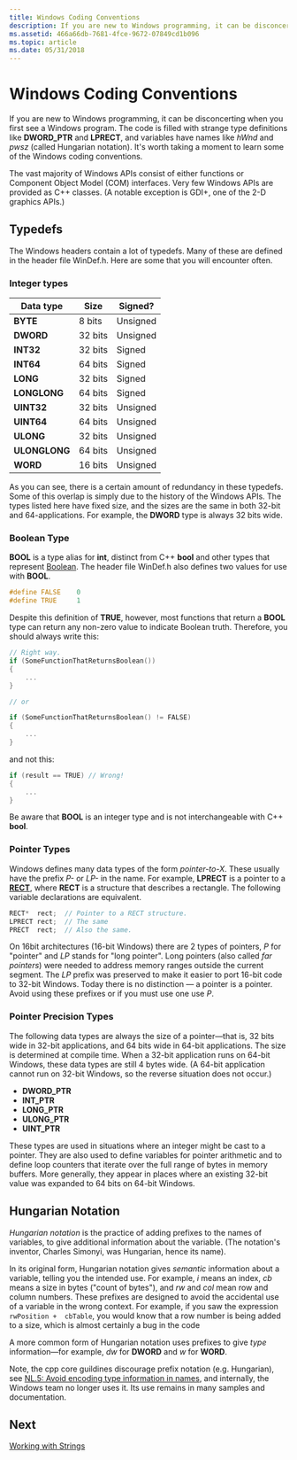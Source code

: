 ```yaml
---
title: Windows Coding Conventions
description: If you are new to Windows programming, it can be disconcerting when you first see a Windows program.
ms.assetid: 466a66db-7681-4fce-9672-07849cd1b096
ms.topic: article
ms.date: 05/31/2018
---
```


# Windows Coding Conventions

If you are new to Windows programming, it can be disconcerting when you first see a Windows program. The code is filled with strange type definitions like **DWORD\_PTR** and **LPRECT**, and variables have names like *hWnd* and *pwsz* (called Hungarian notation). It's worth taking a moment to learn some of the Windows coding conventions.

The vast majority of Windows APIs consist of either functions or Component Object Model (COM) interfaces. Very few Windows APIs are provided as C++ classes. (A notable exception is GDI+, one of the 2-D graphics APIs.)

## Typedefs

The Windows headers contain a lot of typedefs. Many of these are defined in the header file WinDef.h. Here are some that you will encounter often.

### Integer types

| Data type     | Size    | Signed?  |
|---------------|---------|----------|
| **BYTE**      | 8 bits  | Unsigned |
| **DWORD**     | 32 bits | Unsigned |
| **INT32**     | 32 bits | Signed   |
| **INT64**     | 64 bits | Signed   |
| **LONG**      | 32 bits | Signed   |
| **LONGLONG**  | 64 bits | Signed   |
| **UINT32**    | 32 bits | Unsigned |
| **UINT64**    | 64 bits | Unsigned |
| **ULONG**     | 32 bits | Unsigned |
| **ULONGLONG** | 64 bits | Unsigned |
| **WORD**      | 16 bits | Unsigned |

As you can see, there is a certain amount of redundancy in these typedefs. Some of this overlap is simply due to the history of the Windows APIs. The types listed here have fixed size, and the sizes are the same in both 32-bit and 64-applications. For example, the **DWORD** type is always 32 bits wide.

### Boolean Type

**BOOL** is a type alias for **int**, distinct from C++ **bool** and other types that represent [Boolean](https://en.wikipedia.org/wiki/Boolean_algebra). The header file WinDef.h also defines two values for use with **BOOL**.

```C++
#define FALSE    0 
#define TRUE     1
```

Despite this definition of **TRUE**, however, most functions that return a **BOOL** type can return any non-zero value to indicate Boolean truth. Therefore, you should always write this:

```C++
// Right way.
if (SomeFunctionThatReturnsBoolean()) 
{ 
    ...
}

// or

if (SomeFunctionThatReturnsBoolean() != FALSE)
{ 
    ...
}

```

and not this:

```C++
if (result == TRUE) // Wrong!
{
    ... 
}
```

Be aware that **BOOL** is an integer type and is not interchangeable with C++ **bool**.

### Pointer Types

Windows defines many data types of the form *pointer-to-X*. These usually have the prefix *P-* or *LP-* in the name. For example, **LPRECT** is a pointer to a [**RECT**](/previous-versions//dd162897(v=vs.85)), where **RECT** is a structure that describes a rectangle. The following variable declarations are equivalent.

```C++
RECT*  rect;  // Pointer to a RECT structure.
LPRECT rect;  // The same
PRECT  rect;  // Also the same.
```

On 16bit architectures (16-bit Windows) there are 2 types of pointers, *P* for "pointer" and *LP* stands for "long pointer". Long pointers (also called *far pointers*) were needed to address memory ranges outside the current segment. The *LP* prefix was preserved to make it easier to port 16-bit code to 32-bit Windows. Today there is no distinction — a pointer is a pointer. Avoid using these prefixes or if you must use one use *P*.

### Pointer Precision Types

The following data types are always the size of a pointer—that is, 32 bits wide in 32-bit applications, and 64 bits wide in 64-bit applications. The size is determined at compile time. When a 32-bit application runs on 64-bit Windows, these data types are still 4 bytes wide. (A 64-bit application cannot run on 32-bit Windows, so the reverse situation does not occur.)

-   **DWORD\_PTR**
-   **INT\_PTR**
-   **LONG\_PTR**
-   **ULONG\_PTR**
-   **UINT\_PTR**

These types are used in situations where an integer might be cast to a pointer. They are also used to define variables for pointer arithmetic and to define loop counters that iterate over the full range of bytes in memory buffers. More generally, they appear in places where an existing 32-bit value was expanded to 64 bits on 64-bit Windows.

## Hungarian Notation

*Hungarian notation* is the practice of adding prefixes to the names of variables, to give additional information about the variable. (The notation's inventor, Charles Simonyi, was Hungarian, hence its name).

In its original form, Hungarian notation gives *semantic* information about a variable, telling you the intended use. For example, *i* means an index, *cb* means a size in bytes ("count of bytes"), and *rw* and *col* mean row and column numbers. These prefixes are designed to avoid the accidental use of a variable in the wrong context. For example, if you saw the expression `rwPosition +  cbTable`, you would know that a row number is being added to a size, which is almost certainly a bug in the code

A more common form of Hungarian notation uses prefixes to give *type* information—for example, *dw* for **DWORD** and *w* for **WORD**.

Note, the cpp core guildines discourage prefix notation (e.g. Hungarian), see [NL.5: Avoid encoding type information in names](https://github.com/isocpp/CppCoreGuidelines/blob/master/CppCoreGuidelines.md#nl5-avoid-encoding-type-information-in-names), and
internally, the Windows team no longer uses it. Its use remains in many samples and documentation.

## Next

[Working with Strings](working-with-strings.md)

 

 
